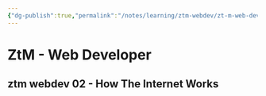 ```yaml
---
{"dg-publish":true,"permalink":"/notes/learning/ztm-webdev/zt-m-web-developer/","dgHomeLink":true,"dgPassFrontmatter":false}
---
```


# ZtM - Web Developer

## ztm webdev 02 - How The Internet Works

